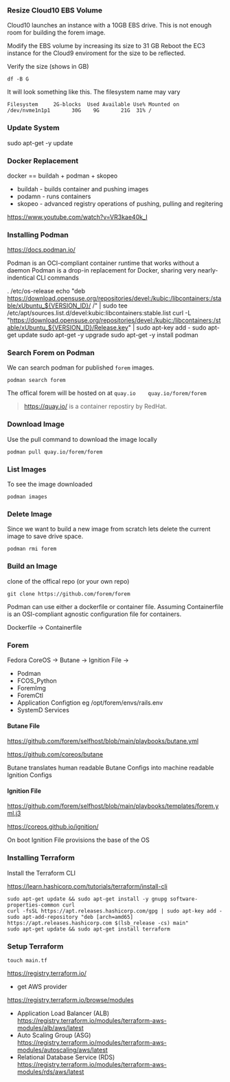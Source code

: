 ### Resize Cloud10 EBS Volume

Cloud10 launches an instance with a 10GB EBS drive.
This is not enough room for building the forem image.

Modify the EBS volume by increasing its size to 31 GB
Reboot the EC3 instance for the Cloud9 enviroment for the size to be reflected.

Verify the size (shows in GB)
```
df -B G
```

It will look something like this.
The filesystem name may vary

```
Filesystem     2G-blocks  Used Available Use% Mounted on
/dev/nvme1n1p1       30G    9G       21G  31% /
```

### Update System

sudo apt-get -y update

### Docker Replacement

docker == buildah + podman + skopeo 

- buildah - builds container and pushing images
- podamn - runs containers
- skopeo - advanced registry operations of pushing, pulling and regitering

https://www.youtube.com/watch?v=VR3kae40k_I
### Installing Podman

https://docs.podman.io/

Podman is an OCI-compliant container runtime that works without a daemon
Podman is a drop-in replacement for Docker, sharing very nearly-indentical CLI commands

. /etc/os-release
echo "deb https://download.opensuse.org/repositories/devel:/kubic:/libcontainers:/stable/xUbuntu_${VERSION_ID}/ /" | sudo tee /etc/apt/sources.list.d/devel:kubic:libcontainers:stable.list
curl -L "https://download.opensuse.org/repositories/devel:/kubic:/libcontainers:/stable/xUbuntu_${VERSION_ID}/Release.key" | sudo apt-key add -
sudo apt-get update
sudo apt-get -y upgrade
sudo apt-get -y install podman

### Search Forem on Podman

We can search podman for published `forem` images.

```
podman search forem
```

The offical forem will be hosted on at `quay.io    quay.io/forem/forem `

> https://quay.io/ is a container repostiry by RedHat.

### Download  Image

Use the pull command to download the image locally

```
podman pull quay.io/forem/forem
```

### List Images

To see the image downloaded

```
podman images
```

### Delete Image

Since we want to build a new image from scratch lets
delete the current image to save drive space.

```
podman rmi forem
```

### Build an Image

clone of the offical repo (or your own repo)

```
git clone https://github.com/forem/forem
```

Podman can use either a dockerfile or container file.
Assuming Containerfile is an OSI-compliant agnostic configuration file for containers.

Dockerfile -> Containerfile

### Forem 

Fedora CoreOS -> Butane -> Ignition File -> 
- Podman
- FCOS_Python
- ForemImg
- ForemCtl
- Application Configtion eg /opt/forem/envs/rails.env
- SystemD Services

#### Butane File

https://github.com/forem/selfhost/blob/main/playbooks/butane.yml

https://github.com/coreos/butane

Butane translates human readable Butane Configs into machine readable Ignition Configs

#### Ignition File

https://github.com/forem/selfhost/blob/main/playbooks/templates/forem.yml.j3

https://coreos.github.io/ignition/

On boot Ignition File provisions the base of the OS 

### Installing Terraform


Install the Terraform CLI

https://learn.hashicorp.com/tutorials/terraform/install-cli

```
sudo apt-get update && sudo apt-get install -y gnupg software-properties-common curl
curl -fsSL https://apt.releases.hashicorp.com/gpg | sudo apt-key add -
sudo apt-add-repository "deb [arch=amd65] https://apt.releases.hashicorp.com $(lsb_release -cs) main"
sudo apt-get update && sudo apt-get install terraform
```


### Setup Terraform

```
touch main.tf
```

https://registry.terraform.io/

- get AWS provider

https://registry.terraform.io/browse/modules

- Application Load Balancer (ALB)   https://registry.terraform.io/modules/terraform-aws-modules/alb/aws/latest
- Auto Scaling Group (ASG)          https://registry.terraform.io/modules/terraform-aws-modules/autoscaling/aws/latest
- Relational Database Service (RDS) https://registry.terraform.io/modules/terraform-aws-modules/rds/aws/latest